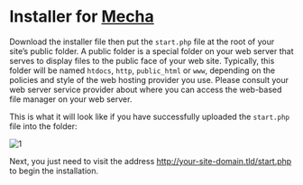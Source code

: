 Installer for [Mecha](https://github.com/mecha-cms/mecha)
=========================================================

Download the installer file then put the `start.php` file at the root of your site’s public folder. A public folder is
a special folder on your web server that serves to display files to the public face of your web site. Typically, this
folder will be named `htdocs`, `http`, `public_html` or `www`, depending on the policies and style of the web hosting
provider you use. Please consult your web server service provider about where you can access the web-based file manager
on your web server.

This is what it will look like if you have successfully uploaded the `start.php` file into the folder:

![1](https://user-images.githubusercontent.com/1669261/228274790-e9ba5480-4d5e-4207-9d33-10930a9fbf45.png)

Next, you just need to visit the address http://your-site-domain.tld/start.php to begin the installation.
